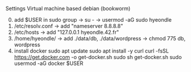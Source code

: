 Settings
Virtual machine based debian (bookworm)

0. add $USER in sudo group
-> su -
-> usermod -aG sudo hyeondle
1. /etc/resolv.conf
-> add "nameserver 8.8.8.8"
2. /etc/hosts
-> add "127.0.0.1 hyeondle.42.fr"
3. /home/hyeondle/
-> add ./data/db, ./data/wordpress
-> chmod 775 db, wordpress
4. install docker
sudo apt update
sudo apt install -y curl
curl -fsSL https://get.docker.com -o get-docker.sh
sudo sh get-docker.sh
sudo usermod -aG docker $USER
